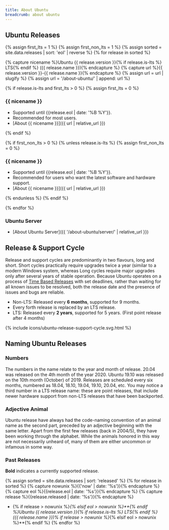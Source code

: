 ```yaml
---
title: About Ubuntu
breadcrumb: about ubuntu
---
```


## Ubuntu Releases

{% assign first_lts = 1 %}
{% assign first_non_lts = 1 %}
{% assign sorted = site.data.releases | sort: 'eol' | reverse %}
{% for release in sorted %}

{% capture nicename %}Ubuntu {{ release.version }}{% if release.is-lts %} LTS{% endif %} ({{ release.name }}){% endcapture %}
{% capture url %}{{ release.version }}-{{ release.name }}{% endcapture %}
{% assign url = url | slugify %}
{% assign url = '/about-ubuntu/' | append: url %}

{% if release.is-lts and first_lts > 0 %}
{% assign first_lts = 0 %}

### {{ nicename }}
- Supported until {{release.eol | date: '%B %Y'}}.
- Recommended for most users.
- [About {{ nicename }}]({{ url | relative_url }})

{% endif %}

{% if first_non_lts > 0 %}
{% unless release.is-lts %}
{% assign first_non_lts = 0 %}
### {{ nicename }}
- Supported until {{release.eol | date: '%B %Y'}}.
- Recommended for users who want the latest software and hardware support.
- [About {{ nicename }}]({{ url | relative_url }})

{% endunless %}
{% endif %}

{% endfor %}

### Ubuntu Server
- [About Ubuntu Server]({{ '/about-ubuntu/server/' | relative_url }})

## Release & Support Cycle
Release and support cycles are predominantly in two flavours, long and short. Short cycles practically require upgrades twice a year (similar to a modern Windows system, whereas Long cycles require major upgrades only after several years of stable operation. Because Ubuntu operates on a process of [Time Based Releases](https://wiki.ubuntu.com/TimeBasedReleases) with set deadlines, rather than waiting for all known issues to be resolved, both the release date and the presence of issues and bugs are reliable.

- Non-LTS: Released every **6 months**, supported for 9 months. 
- Every forth release is replaced by an LTS release.
- LTS: Released every **2 years**, supported for 5 years. (First point release after 4 months)

{% include icons/ubuntu-release-support-cycle.svg.html %}

## Naming Ubuntu Releases

### Numbers
The numbers in the name relate to the year and month of release. 20.04 was released on the 4th month of the year 2020. Ubuntu 19.10 was released on the 10th month (October) of 2019. Releases are scheduled every six months, numbered as 18.04, 18.10, 19.04, 19.10, 20.04, etc. You may notice a third number in a LTS release name: these are point releases, that include newer hardware support from non-LTS releases that have been backported.

### Adjective Animal
Ubuntu release have always had the code-naming convention of an animal name as the second part, preceded by an adjective beginning with the same letter. Apart from the first few releases (back in 2004/5), they have been working through the alphabet. While the animals honored in this way are not necessarily unheard of, many of them are either uncommon or infamous in some way.
    
### Past Releases
**Bold** indicates a currently supported release.

{% assign sorted = site.data.releases | sort: 'released' %}
{% for release in sorted %}
{% capture nowunix %}{{'now' | date: '%s'}}{% endcapture %}
{% capture eol %}{{release.eol | date: '%s'}}{% endcapture %}
{% capture release %}{{release.released | date: '%s'}}{% endcapture %}
- {% if release > nowunix %}_{% elsif eol > nowunix %}**{% endif %}Ubuntu {{ release.version }}{% if release.is-lts %} LTS{% endif %} ({{ release.name }})% if release > nowunix %}_{% elsif eol > nowunix %}**{% endif %}
{% endfor %}
